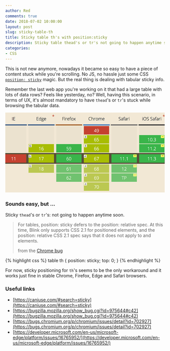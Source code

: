 ```yaml
---
author: Red
comments: true
date: 2018-07-02 10:00:00
layout: post
slug: sticky-table-th
title: Sticky table th's with position:sticky
description: Sticky table thead's or tr's not going to happen anytime soon, in the meantime check out sticky th's with CSS position:sticky.
categories:
- CSS
---
```


This is not new anymore, nowadays it became so easy to have a piece of content stuck while you're scrolling. No JS, no hassle just some CSS [`position: sticky`](/position-sticky-might-be-the-next-best-thing) magic. But the real thing is dealing with tabular sticky info.

Remember the last web app you're working on it that had a large table with lots of data rows? Feels like yesterday, no? Well, having this scenario, in terms of UX, it's almost mandatory to have `thead`'s or `tr`'s stuck while browsing the tabular data.

![CSS writing mode experiment](/dist/uploads/2018/07/sticky-table-th.png)

<!-- more -->

### Sounds easy, but ...

Sticky `thead`'s or `tr`'s: not going to happen anytime soon.

> For tables, position: sticky defers to the position: relative spec. At this time, Blink only supports CSS 2.1 for positioned elements, and the position: relative CSS 2.1 spec says that it does not apply to <thead> and <tr> elements.
>
> from the [Chrome bug](https://bugs.chromium.org/p/chromium/issues/detail?id=702927#c1)

{% highlight css %}
  table th {
    position: sticky;
    top: 0;
  }
{% endhighlight %}

For now, sticky positioning for `th`'s seems to be the only workaround and it works just fine in stable Chrome, Firefox, Edge and Safari browsers.

### Useful links
- [https://caniuse.com/#search=sticky](https://caniuse.com/#search=sticky)
- [https://bugzilla.mozilla.org/show_bug.cgi?id=975644#c42](https://bugzilla.mozilla.org/show_bug.cgi?id=975644#c42)
- [https://bugs.chromium.org/p/chromium/issues/detail?id=702927](https://bugs.chromium.org/p/chromium/issues/detail?id=702927)
- [https://developer.microsoft.com/en-us/microsoft-edge/platform/issues/16765952/](https://developer.microsoft.com/en-us/microsoft-edge/platform/issues/16765952/)

